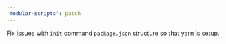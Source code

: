```yaml
---
'modular-scripts': patch
---
```


Fix issues with `init` command `package.json` structure so that yarn is setup.
